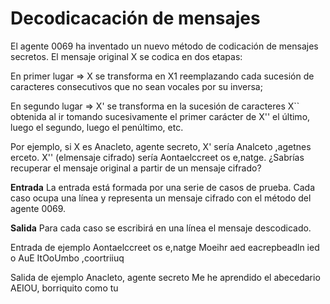 # Decodicacación de mensajes
El agente 0069 ha inventado un nuevo método de codicación de mensajes secretos. El
mensaje original X se codica en dos etapas:

En primer lugar => X se transforma en X1
reemplazando cada sucesión de caracteres consecutivos que no sean vocales por su inversa;

En segundo lugar => X' se transforma en la sucesión de caracteres X`` obtenida al ir tomando sucesivamente el primer carácter de X'' el último, luego el segundo, luego el penúltimo, etc.

Por ejemplo, si X es Anacleto, agente secreto, X' sería Analceto ,agetnes erceto.
X'' (elmensaje cifrado) sería Aontaelccreet os e,natge.
¿Sabrías recuperar el mensaje original a partir de un mensaje cifrado?

**Entrada**
La entrada está formada por una serie de casos de prueba. Cada caso ocupa una línea y
representa un mensaje cifrado con el método del agente 0069.

**Salida**
Para cada caso se escribirá en una línea el mensaje descodicado.

Entrada de ejemplo
Aontaelccreet os e,natge
Moeihr aed eacrepbeadln ied o
AuE ItOoUmbo ,coortriiuq

Salida de ejemplo
Anacleto, agente secreto
Me he aprendido el abecedario
AEIOU, borriquito como tu